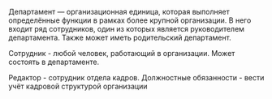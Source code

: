 Департамент — организационная единица, которая выполняет определённые функции в рамках более крупной организации. В него входит ряд сотрудников, один из которых является руководителем департамента. Также может иметь родительский департамент.

Сотрудник  - любой человек, работающий в организации. Может состоять в департаменте.

Редактор - сотрудник отдела кадров. Должностные обязанности - вести учёт кадровой структурой организации
